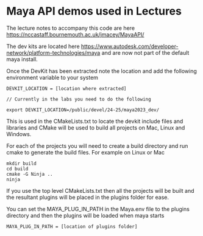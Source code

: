 # Maya API demos used in Lectures

The lecture notes to accompany this code are here https://nccastaff.bournemouth.ac.uk/jmacey/MayaAPI/ 



The dev kits are located here https://www.autodesk.com/developer-network/platform-technologies/maya and are now not part of the default maya install.


Once the DevKit has been extracted note the location and add the following environment variable to your system
    
``` 
DEVKIT_LOCATION = [location where extracted]

// Currently in the labs you need to do the following

export DEVKIT_LOCATION=/public/devel/24-25/maya2023_dev/
```

This is used in the CMakeLists.txt to locate the devkit include files and libraries and CMake will be used to build all projects on Mac, Linux and Windows.

For each of the projects you will need to create a build directory and run cmake to generate the build files. For example on Linux or Mac

```
mkdir build
cd build
cmake -G Ninja ..
ninja
```

If you use the top level CMakeLists.txt then all the projects will be built and the resultant plugins will be placed in the plugins folder for ease.

You can set the MAYA_PLUG_IN_PATH in the Maya.env file to the plugins directory and then the plugins will be loaded when maya starts

```
MAYA_PLUG_IN_PATH = [location of plugins folder]
```



